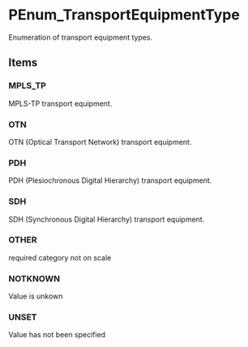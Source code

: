 # PEnum_TransportEquipmentType

Enumeration of transport equipment types.<!-- end of definition -->

## Items

### MPLS_TP
MPLS-TP transport equipment.

### OTN
OTN (Optical Transport Network) transport equipment.

### PDH
PDH (Plesiochronous Digital Hierarchy) transport equipment.

### SDH
SDH (Synchronous Digital Hierarchy) transport equipment.

### OTHER
required category not on scale

### NOTKNOWN
Value is unkown

### UNSET
Value has not been specified
